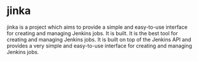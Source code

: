 # jinka

jinka is a project which aims to provide a simple and easy-to-use interface for creating and managing Jenkins jobs. It is built.
It is the best tool for creating and managing Jenkins jobs. It is built on top of the Jenkins API and provides a very simple and easy-to-use interface for creating and managing Jenkins jobs.
